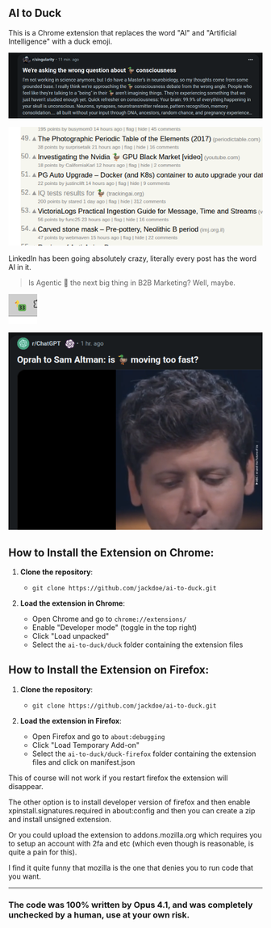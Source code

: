 
## AI to Duck

This is a Chrome extension that replaces the word "AI" and "Artificial Intelligence" with a duck emoji.

![4](screenshots/4.png)

![hn](screenshots/hn.png)

LinkedIn has been going absolutely crazy, literally every post has the word AI in it.

> Is Agentic 🦆 the next big thing in B2B Marketing? Well, maybe. 

![linkedin](screenshots/linkedin.png)


![3](screenshots/3.png)



## How to Install the Extension on Chrome:

1. **Clone the repository**:
   - `git clone https://github.com/jackdoe/ai-to-duck.git`


2. **Load the extension in Chrome**:
   - Open Chrome and go to `chrome://extensions/`
   - Enable "Developer mode" (toggle in the top right)
   - Click "Load unpacked"
   - Select the `ai-to-duck/duck` folder containing the extension files

## How to Install the Extension on Firefox:

1. **Clone the repository**:
   - `git clone https://github.com/jackdoe/ai-to-duck.git`

2. **Load the extension in Firefox**:
   - Open Firefox and go to `about:debugging`
   - Click "Load Temporary Add-on"
   - Select the `ai-to-duck/duck-firefox` folder containing the extension files and click on manifest.json

This of course will not work if you restart firefox the extension will disappear.

The other option is to install developer version of firefox and then enable xpinstall.signatures.required in about:config and then you can create a zip and install unsigned extension.

Or you could upload the extension to addons.mozilla.org which requires you to setup an account with 2fa and etc (which even though is reasonable, is quite a pain for this).

I find it quite funny that mozilla is the one that denies you to run code that you want.

---

### The code was 100% written by Opus 4.1, and was completely unchecked by a human, use at your own risk.
